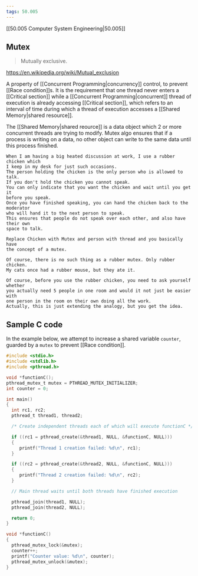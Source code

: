 ```yaml
---
tags: 50.005
---
```

[[50.005 Computer System Engineering|50.005]]

## Mutex
> Mutually exclusive.

https://en.wikipedia.org/wiki/Mutual_exclusion

A property of [[Concurrent Programming|concurrency]] control, to prevent [[Race condition]]s. It is the requirement that one thread never enters a [[Critical section]] while a [[Concurrent Programming|concurrent]] thread of execution is already accessing [[Critical section]], which refers to an interval of time during which a thread of execution accesses a [[Shared Memory|shared resource]].

The [[Shared Memory|shared reource]] is a data object which 2 or more concurrent threads are trying to modify. Mutex algo ensures that if a process is writing on a data, no other object can write to the same data until this process finished.

```whatever
When I am having a big heated discussion at work, I use a rubber chicken which
I keep in my desk for just such occasions.
The person holding the chicken is the only person who is allowed to talk.
If you don't hold the chicken you cannot speak.
You can only indicate that you want the chicken and wait until you get it
before you speak.
Once you have finished speaking, you can hand the chicken back to the moderator
who will hand it to the next person to speak.
This ensures that people do not speak over each other, and also have their own
space to talk.

Replace Chicken with Mutex and person with thread and you basically have
the concept of a mutex.

Of course, there is no such thing as a rubber mutex. Only rubber chicken.
My cats once had a rubber mouse, but they ate it.

Of course, before you use the rubber chicken, you need to ask yourself whether
you actually need 5 people in one room and would it not just be easier with
one person in the room on their own doing all the work.
Actually, this is just extending the analogy, but you get the idea.
```

## Sample C code
In the example below, we attempt to increase a shared variable `counter`, guarded by a `mutex` to prevent [[Race condition]].
```c
#include <stdio.h>
#include <stdlib.h>
#include <pthread.h>

void *functionC();
pthread_mutex_t mutex = PTHREAD_MUTEX_INITIALIZER;
int counter = 0;

int main()
{
  int rc1, rc2;
  pthread_t thread1, thread2;

  /* Create independent threads each of which will execute functionC */

  if ((rc1 = pthread_create(&thread1, NULL, &functionC, NULL)))
  {
     printf("Thread 1 creation failed: %d\n", rc1);
  }

  if ((rc2 = pthread_create(&thread2, NULL, &functionC, NULL)))
  {
     printf("Thread 2 creation failed: %d\n", rc2);
  }

  // Main thread waits until both threads have finished execution

  pthread_join(thread1, NULL);
  pthread_join(thread2, NULL);

  return 0;
}

void *functionC()
{
  pthread_mutex_lock(&mutex);
  counter++;
  printf("Counter value: %d\n", counter);
  pthread_mutex_unlock(&mutex);
}
```